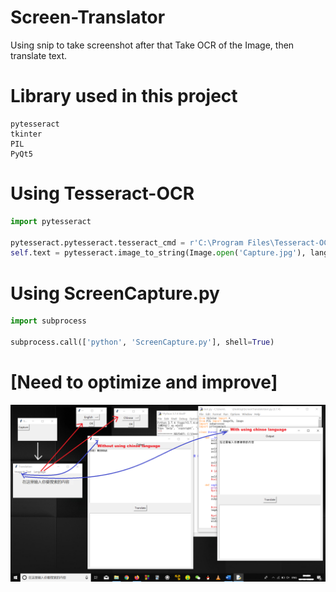 # Screen-Translator
Using snip to take screenshot after that Take OCR of the Image, then translate text.

# Library used in this project
```
pytesseract
tkinter
PIL
PyQt5
```

# Using Tesseract-OCR
```python
import pytesseract

pytesseract.pytesseract.tesseract_cmd = r'C:\Program Files\Tesseract-OCR\tesseract'
self.text = pytesseract.image_to_string(Image.open('Capture.jpg'), lang=self.lang)
```

# Using ScreenCapture.py
```python
import subprocess 

subprocess.call(['python', 'ScreenCapture.py'], shell=True)
```
# [Need to optimize and improve]

![alt text](https://github.com/infinyte7/Screen-Translator/blob/master/program_flow.png)
